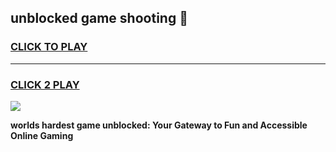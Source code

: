 
## unblocked game shooting 👋
<h3>
<a href="https://premium.freeplayer.one?title=unblocked_game_shooting&ref=12F">CLICK TO PLAY</a></h3>
<hr>

<h3>
<a href="https://premium.freeplayer.one?title=unblocked_game_shooting&ref=12F">CLICK 2 PLAY</a>
  
</h3>

<a href="https://premium.freeplayer.one?title=unblocked_game_shooting&ref=12F/"><img src="https://clearcache.store/games.png"></a>


**worlds hardest game unblocked: Your Gateway to Fun and Accessible Online Gaming**
